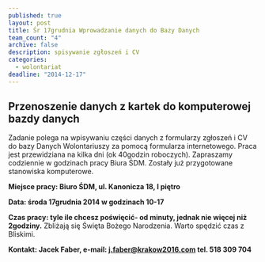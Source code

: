```yaml
---
published: true
layout: post
title: Śr 17grudnia Wprowadzanie danych do Bazy Danych
team_count: "4"
archive: false
description: spisywanie zgłoszeń i CV
categories: 
  - wolontariat
deadline: "2014-12-17"
---
```


## Przenoszenie danych z kartek do komputerowej bazdy danych

Zadanie polega na wpisywaniu części danych z formularzy zgłoszeń i CV do bazy Danych Wolontariuszy za pomocą formularza internetowego. 
Praca jest przewidziana na kilka dni (ok 40godzin roboczych). 
Zapraszamy codziennie w godzinach pracy Biura ŚDM.
Zostały już przygotowane stanowiska komputerowe.


**Miejsce pracy: Biuro ŚDM, ul. Kanonicza 18, I piętro**

**Data: środa 17grudnia 2014 w godzinach 10-17**

**Czas pracy: tyle ile chcesz poświęcić- od minuty, jednak nie więcej niż 2godziny.** Zbliżają się Święta Bożego Narodzenia. Warto spędzić czas z Bliskimi.

**Kontakt: Jacek Faber, e-mail: j.faber@krakow2016.com   tel. 518 309 704**